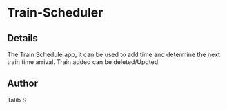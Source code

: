 # Train-Scheduler
## Details
The Train Schedule app, it can be used to add time and determine the next train time arrival.
Train  added can be deleted/Updted.

## Author
Talib S